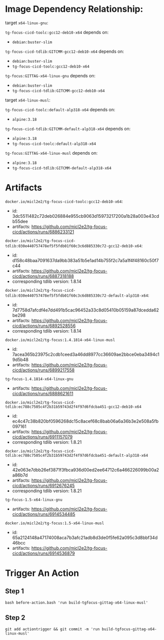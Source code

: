 
# Image Dependency Relationship:

target `x64-linux-gnu`:

`tg-focus-cicd-toolc:gcc12-deb10-x64` depends on:
- `debian:buster-slim`

`tg-focus-cicd-tdlib:GITCMM-gcc12-deb10-x64` depends on:
- `debian:buster-slim`
- `tg-focus-cicd-toolc:gcc12-deb10-x64`

`tg-focus:GITTAG-x64-linux-gnu` depends on:
- `debian:buster-slim`
- `tg-focus-cicd-tdlib:GITCMM-gcc12-deb10-x64`

target `x64-linux-musl`:

`tg-focus-cicd-toolc:default-alp318-x64` depends on:
- `alpine:3.18`

`tg-focus-cicd-tdlib:GITCMM-default-alp318-x64` depends on:
- `alpine:3.18`
- `tg-focus-cicd-toolc:default-alp318-x64`

`tg-focus:GITTAG-x64-linux-musl` depends on:
- `alpine:3.18`
- `tg-focus-cicd-tdlib:GITCMM-default-alp318-x64`



# Artifacts

`docker.io/micl2e2/tg-focus-cicd-toolc:gcc12-deb10-x64`:
- id: 3dc5511482c72deb026884e955cb9063d15973217200a1b28a003e43cdb55dee
- artifacts: https://github.com/micl2e2/tg-focus-cicd/actions/runs/6886233121

`docker.io/micl2e2/tg-focus-cicd-tdlib:030e440757478ef5f5fdb01f60c3c6d885330c72-gcc12-deb10-x64`:
- id: d158c48baa7091637da9bb383a51b5e1ad14b755f2c7a5a1f4f48160c50f7c44
- artifacts: https://github.com/micl2e2/tg-focus-cicd/actions/runs/6887318188
- corresponding tdlib version: 1.8.14

`docker.io/micl2e2/tg-focus-cicd-tdlib:030e440757478ef5f5fdb01f60c3c6d885330c72-default-alp318-x64`:
- id: 7d7758d7afcdf4e7dd491b5cac96452a33c8d05410b05159a87dcedda62be298
- artifacts: https://github.com/micl2e2/tg-focus-cicd/actions/runs/6892528556
- corresponding tdlib version: 1.8.14

`docker.io/micl2e2/tg-focus:1.4.1814-x64-linux-musl`
- id: 7acea365b23975c2cdb1ceed3a46dd8977cc36609ae2bbce0eba3494c19d5b48
- artifacts: https://github.com/micl2e2/tg-focus-cicd/actions/runs/6899217558

`tg-focus-1.4.1814-x64-linux-gnu`
- artifacts: https://github.com/micl2e2/tg-focus-cicd/actions/runs/6888621611

`docker.io/micl2e2/tg-focus-cicd-tdlib:ec788c7505c4f2b31b59743d2f4f97d6fdcba451-gcc12-deb10-x64`
- id: ec4c47c38b820bf0596268dc15c8acef68c8bab06a6a36b3e2e508a5fb097161
- artifacts: https://github.com/micl2e2/tg-focus-cicd/actions/runs/6911157079
- corresponding tdlib version: 1.8.21

`docker.io/micl2e2/tg-focus-cicd-tdlib:ec788c7505c4f2b31b59743d2f4f97d6fdcba451-default-alp318-x64`
- id: 42e063e7dbb26ef3871f3fbca936d00ed2ee64712c6a466226099b00a2a86b7d
- artifacts: https://github.com/micl2e2/tg-focus-cicd/actions/runs/6912676245
- corresponding tdlib version: 1.8.21

`tg-focus-1.5-x64-linux-gnu`
- artifacts: https://github.com/micl2e2/tg-focus-cicd/actions/runs/6914534485

`docker.io/micl2e2/tg-focus:1.5-x64-linux-musl`
- id: 65a2124148a47174008aca7b3afc21adb8d3de0f5fe62a095c3d8bbf34d46bcc
- artifacts: https://github.com/micl2e2/tg-focus-cicd/actions/runs/6914536879


# Trigger An Action

## Step 1

```
bash before-action.bash 'run build-tgfocus-gittag-x64-linux-musl'
```

## Step 2

```
git add actiontrigger && git commit -m 'run build-tgfocus-gittag-x64-linux-musl'
```
